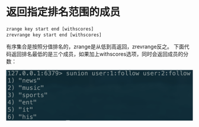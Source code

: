 # 返回指定排名范围的成员

```text
zrange key start end [withscores]
zrevrange key start end [withscores]
```

有序集合是按照分值排名的，zrange是从低到高返回，zrevrange反之。 下面代码返回排名最低的是三个成员，如果加上withscores选项，同时会返回成员的分数：

![](../../.gitbook/assets/image%20%2826%29.png)

